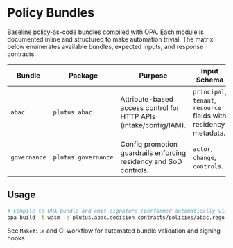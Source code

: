 # Policy Bundles

Baseline policy-as-code bundles compiled with OPA. Each module is documented inline and
structured to make automation trivial. The matrix below enumerates available bundles,
expected inputs, and response contracts.

| Bundle | Package | Purpose | Input Schema | Output Schema |
| --- | --- | --- | --- | --- |
| `abac` | `plutus.abac` | Attribute-based access control for HTTP APIs (intake/config/IAM). | `principal`, `tenant`, `resource` fields with residency metadata. | `{ decision, advice[], residencyEnforced }` |
| `governance` | `plutus.governance` | Config promotion guardrails enforcing residency and SoD controls. | `actor`, `change`, `controls`. | `{ decision, advice[], controlsTriggered[] }` |

## Usage

```sh
# Compile to OPA bundle and emit signature (performed automatically via Make/Nx targets)
opa build -t wasm -e plutus.abac.decision contracts/policies/abac.rego
```

See `Makefile` and CI workflow for automated bundle validation and signing hooks.

